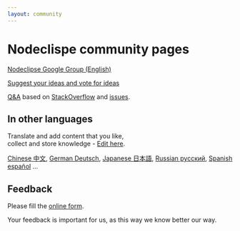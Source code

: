 ```yaml
---
layout: community
---
```


# Nodeclispe community pages

[Nodeclipse Google Group (English)](https://groups.google.com/forum/?hl=en&fromgroups#!forum/nodeclipse)

[Suggest your ideas and vote for ideas](http://nodeclipse.uservoice.com/)

[Q&A](q-and-a) based on [StackOverflow](http://stackoverflow.com/tags/nodeclipse) and [issues](https://github.com/Nodeclipse/nodeclipse-1/issues).

## In other languages

Translate and add content that you like,  
collect and store knowledge - [Edit here](https://github.com/Nodeclipse/www.nodeclipse.org/tree/gh-pages/community).

[Chinese 中文](chinese), [German Deutsch](german), [Japanese 日本語](japanese), [Russian русский](russian), [Spanish español](spanish) ...

## Feedback

<div id="wufoo-z7x4m1">
Please fill the <a href="http://nodeclipse.wufoo.com/forms/z7x4m1">online form</a>.
</div>
<script type="text/javascript">var z7x4m1;(function(d, t) {
var s = d.createElement(t), options = {
'userName':'nodeclipse', 
'formHash':'z7x4m1', 
'autoResize':true,
'height':'1304',
'async':true,
'header':'show'};
s.src = ('https:' == d.location.protocol ? 'https://' : 'http://') + 'wufoo.com/scripts/embed/form.js';
s.onload = s.onreadystatechange = function() {
var rs = this.readyState; if (rs) if (rs != 'complete') if (rs != 'loaded') return;
try { z7x4m1 = new WufooForm();z7x4m1.initialize(options);z7x4m1.display(); } catch (e) {}};
var scr = d.getElementsByTagName(t)[0], par = scr.parentNode; par.insertBefore(s, scr);
})(document, 'script');</script>

Your feedback is important for us, as this way we know better our way.


